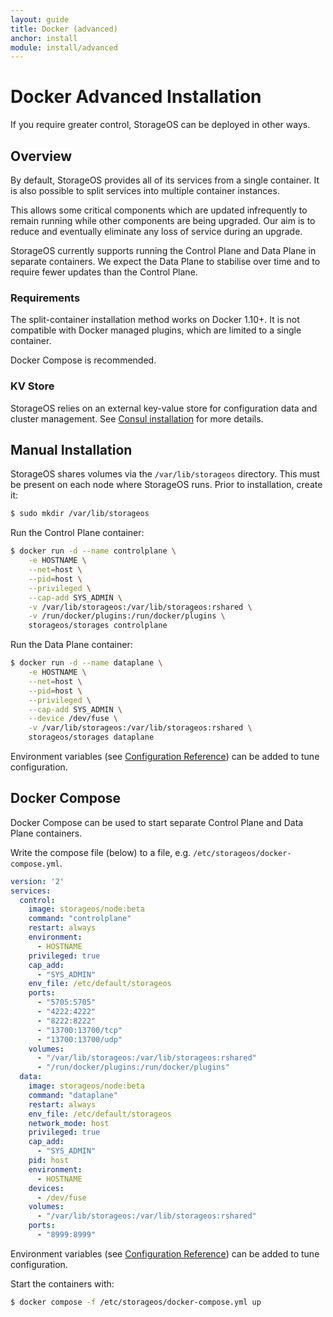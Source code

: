 ```yaml
---
layout: guide
title: Docker (advanced)
anchor: install
module: install/advanced
---
```


# Docker Advanced Installation

If you require greater control, StorageOS can be deployed in other ways.

## Overview

By default, StorageOS provides all of its services from a single container.  It
is also possible to split services into multiple container instances.

This allows some critical components which are updated infrequently to remain
running while other components are being upgraded.  Our aim is to reduce and
eventually eliminate any loss of service during an upgrade.

StorageOS currently supports running the Control Plane and Data Plane in
separate containers.  We expect the Data Plane to stabilise over time and to
require fewer updates than the Control Plane.

### Requirements

The split-container installation method works on Docker 1.10+.  It is not
compatible with Docker managed plugins, which are limited to a single container.

Docker Compose is recommended.

### KV Store

StorageOS relies on an external key-value store for configuration data and cluster
management.  See [Consul installation](consul.html) for more details.

## Manual Installation

StorageOS shares volumes via the `/var/lib/storageos` directory.  This must be
present on each node where StorageOS runs.  Prior to installation, create it:

```bash
$ sudo mkdir /var/lib/storageos
```

Run the Control Plane container:

```bash
$ docker run -d --name controlplane \
	-e HOSTNAME \
	--net=host \
	--pid=host \
	--privileged \
	--cap-add SYS_ADMIN \
	-v /var/lib/storageos:/var/lib/storageos:rshared \
	-v /run/docker/plugins:/run/docker/plugins \
	storageos/storages controlplane
```

Run the Data Plane container:

```bash
$ docker run -d --name dataplane \
	-e HOSTNAME \
	--net=host \
	--pid=host \
	--privileged \
	--cap-add SYS_ADMIN \
	--device /dev/fuse \
	-v /var/lib/storageos:/var/lib/storageos:rshared \
	storageos/storages dataplane
```

Environment variables (see [Configuration Reference](../reference/configuration.html))
can be added to tune configuration.

## Docker Compose

Docker Compose can be used to start separate Control Plane and Data Plane
containers.

Write the compose file (below) to a file, e.g. `/etc/storageos/docker-compose.yml`.

```yaml
version: '2'
services:
  control:
    image: storageos/node:beta
    command: "controlplane"
    restart: always
    environment:
      - HOSTNAME
    privileged: true
    cap_add:
      - "SYS_ADMIN"
    env_file: /etc/default/storageos
    ports:
      - "5705:5705"
      - "4222:4222"
      - "8222:8222"
      - "13700:13700/tcp"
      - "13700:13700/udp"
    volumes:
      - "/var/lib/storageos:/var/lib/storageos:rshared"
      - "/run/docker/plugins:/run/docker/plugins"
  data:
    image: storageos/node:beta
    command: "dataplane"
    restart: always
    env_file: /etc/default/storageos
    network_mode: host
    privileged: true
    cap_add:
      - "SYS_ADMIN"
    pid: host
    environment:
      - HOSTNAME
    devices:
      - /dev/fuse
    volumes:
      - "/var/lib/storageos:/var/lib/storageos:rshared"
    ports:
      - "8999:8999"
```

Environment variables (see [Configuration Reference](../reference/configuration.html))
can be added to tune configuration.

Start the containers with:

```bash
$ docker compose -f /etc/storageos/docker-compose.yml up
```
